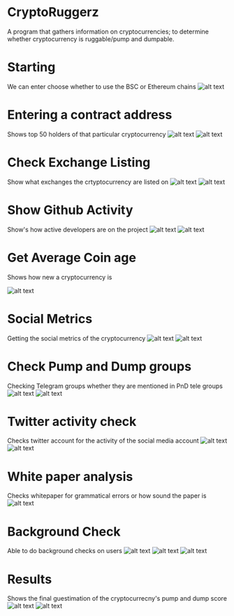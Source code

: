 # CryptoRuggerz
A program that gathers information on cryptocurrencies; to determine whether cryptocurrency is ruggable/pump and dumpable.

# Starting
We can enter choose whether to use the BSC or Ethereum chains
![alt text](https://github.com/EscabasJames/CryptoRuggerz/blob/master/USER%20GUIDE/Images/start.jpg)

# Entering a contract address
Shows top 50 holders of that particular cryptocurrency
![alt text](https://github.com/EscabasJames/CryptoRuggerz/blob/master/USER%20GUIDE/Images/holders.jpg)
![alt text](https://github.com/EscabasJames/CryptoRuggerz/blob/master/USER%20GUIDE/Images/holders2.jpg)

# Check Exchange Listing
Show what exchanges the crtyptocurrency are listed on
![alt text](https://github.com/EscabasJames/CryptoRuggerz/blob/master/USER%20GUIDE/Images/exchanges.jpg)
![alt text](https://github.com/EscabasJames/CryptoRuggerz/blob/master/USER%20GUIDE/Images/exchanges2.jpg)

# Show Github Activity
Show's how active developers are on the project
![alt text](https://github.com/EscabasJames/CryptoRuggerz/blob/master/USER%20GUIDE/Images/gitactivity.jpg)
![alt text](https://github.com/EscabasJames/CryptoRuggerz/blob/master/USER%20GUIDE/Images/gitactivity1.jpg)

# Get Average Coin age
Shows how new a cryptocurrency is

![alt text](https://github.com/EscabasJames/CryptoRuggerz/blob/master/USER%20GUIDE/Images/meanage.jpg)

# Social Metrics
Getting the social metrics of the cryptocurrency
![alt text](https://github.com/EscabasJames/CryptoRuggerz/blob/master/USER%20GUIDE/Images/social.jpg)
![alt text](https://github.com/EscabasJames/CryptoRuggerz/blob/master/USER%20GUIDE/Images/social2.jpg)

# Check Pump and Dump groups
Checking Telegram groups whether they are mentioned in PnD tele groups
![alt text](https://github.com/EscabasJames/CryptoRuggerz/blob/master/USER%20GUIDE/Images/telecheck.jpg)
![alt text](https://github.com/EscabasJames/CryptoRuggerz/blob/master/USER%20GUIDE/Images/telecheck2.jpg)

# Twitter activity check
Checks twitter account for the activity of the social media account
![alt text](https://github.com/EscabasJames/CryptoRuggerz/blob/master/USER%20GUIDE/Images/twittercheck.jpg)
![alt text](https://github.com/EscabasJames/CryptoRuggerz/blob/master/USER%20GUIDE/Images/twittercheck2.jpg)

# White paper analysis
Checks whitepaper for grammatical errors or how sound the paper is
![alt text](https://github.com/EscabasJames/CryptoRuggerz/blob/master/USER%20GUIDE/Images/whitepaper.jpg)

# Background Check
Able to do background checks on users
![alt text](https://github.com/EscabasJames/CryptoRuggerz/blob/master/USER%20GUIDE/Images/backgroundcheck.jpg)
![alt text](https://github.com/EscabasJames/CryptoRuggerz/blob/master/USER%20GUIDE/Images/backgroundcheck2.jpg)
![alt text](https://github.com/EscabasJames/CryptoRuggerz/blob/master/USER%20GUIDE/Images/backgroundcheck3.jpg)

# Results
Shows the final guestimation of the cryptocurrecny's pump and dump score
![alt text](https://github.com/EscabasJames/CryptoRuggerz/blob/master/USER%20GUIDE/Images/results.jpg)
![alt text](https://github.com/EscabasJames/CryptoRuggerz/blob/master/USER%20GUIDE/Images/2202meme.jpg)
